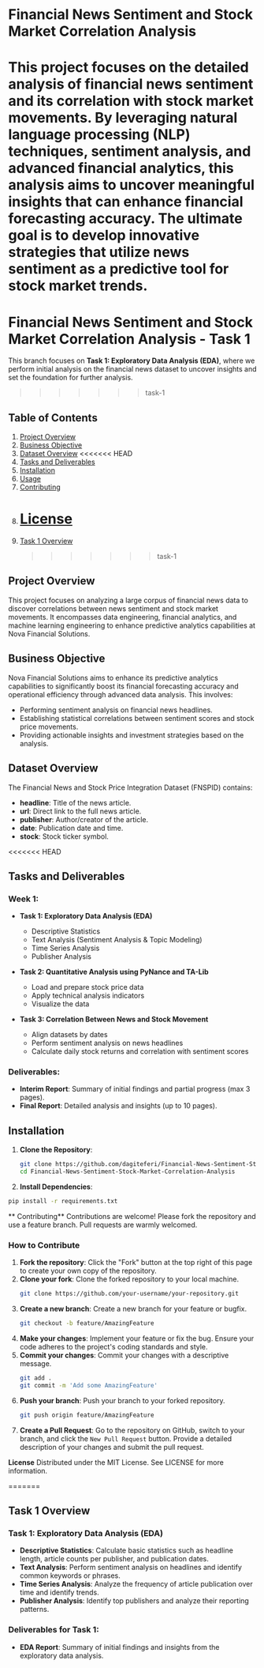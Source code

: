 # Financial News Sentiment and Stock Market Correlation Analysis

# This project focuses on the detailed analysis of financial news sentiment and its correlation with stock market movements. By leveraging natural language processing (NLP) techniques, sentiment analysis, and advanced financial analytics, this analysis aims to uncover meaningful insights that can enhance financial forecasting accuracy. The ultimate goal is to develop innovative strategies that utilize news sentiment as a predictive tool for stock market trends.

# Financial News Sentiment and Stock Market Correlation Analysis - Task 1

This branch focuses on **Task 1: Exploratory Data Analysis (EDA)**, where we perform initial analysis on the financial news dataset to uncover insights and set the foundation for further analysis.

> > > > > > > task-1

## Table of Contents

1. [Project Overview](#project-overview)
2. [Business Objective](#business-objective)
3. [Dataset Overview](#dataset-overview)
   <<<<<<< HEAD
4. [Tasks and Deliverables](#tasks-and-deliverables)
5. [Installation](#installation)
6. [Usage](#usage)
7. [Contributing](#contributing)
8. # [License](#license)
9. [Task 1 Overview](#task-1-overview)
   > > > > > > > task-1

## Project Overview

This project focuses on analyzing a large corpus of financial news data to discover correlations between news sentiment and stock market movements. It encompasses data engineering, financial analytics, and machine learning engineering to enhance predictive analytics capabilities at Nova Financial Solutions.

## Business Objective

Nova Financial Solutions aims to enhance its predictive analytics capabilities to significantly boost its financial forecasting accuracy and operational efficiency through advanced data analysis. This involves:

- Performing sentiment analysis on financial news headlines.
- Establishing statistical correlations between sentiment scores and stock price movements.
- Providing actionable insights and investment strategies based on the analysis.

## Dataset Overview

The Financial News and Stock Price Integration Dataset (FNSPID) contains:

- **headline**: Title of the news article.
- **url**: Direct link to the full news article.
- **publisher**: Author/creator of the article.
- **date**: Publication date and time.
- **stock**: Stock ticker symbol.

<<<<<<< HEAD

## Tasks and Deliverables

### Week 1:

- **Task 1: Exploratory Data Analysis (EDA)**

  - Descriptive Statistics
  - Text Analysis (Sentiment Analysis & Topic Modeling)
  - Time Series Analysis
  - Publisher Analysis

- **Task 2: Quantitative Analysis using PyNance and TA-Lib**

  - Load and prepare stock price data
  - Apply technical analysis indicators
  - Visualize the data

- **Task 3: Correlation Between News and Stock Movement**
  - Align datasets by dates
  - Perform sentiment analysis on news headlines
  - Calculate daily stock returns and correlation with sentiment scores

### Deliverables:

- **Interim Report**: Summary of initial findings and partial progress (max 3 pages).
- **Final Report**: Detailed analysis and insights (up to 10 pages).

## Installation

1. **Clone the Repository**:

   ```bash
   git clone https://github.com/dagiteferi/Financial-News-Sentiment-Stock-Market-Correlation-Analysis.git
   cd Financial-News-Sentiment-Stock-Market-Correlation-Analysis

   ```

2. **Install Dependencies**:

```bash
pip install -r requirements.txt
```

** Contributing**
Contributions are welcome! Please fork the repository and use a feature branch. Pull requests are warmly welcomed.

### How to Contribute

1. **Fork the repository**: Click the "Fork" button at the top right of this page to create your own copy of the repository.
2. **Clone your fork**: Clone the forked repository to your local machine.
   ```bash
   git clone https://github.com/your-username/your-repository.git
   ```
3. **Create a new branch**: Create a new branch for your feature or bugfix.
   ```bash
   git checkout -b feature/AmazingFeature
   ```
4. **Make your changes**: Implement your feature or fix the bug. Ensure your code adheres to the project's coding standards and style.
5. **Commit your changes**: Commit your changes with a descriptive message.
   ```bash
   git add .
   git commit -m 'Add some AmazingFeature'
   ```
6. **Push your branch**: Push your branch to your forked repository.
   ```bash
   git push origin feature/AmazingFeature
   ```
7. **Create a Pull Request**: Go to the repository on GitHub, switch to your branch, and click the `New Pull Request` button. Provide a detailed description of your changes and submit the pull request.

**License**
Distributed under the MIT License. See LICENSE for more information.

=======

## Task 1 Overview

### Task 1: Exploratory Data Analysis (EDA)

- **Descriptive Statistics**: Calculate basic statistics such as headline length, article counts per publisher, and publication dates.
- **Text Analysis**: Perform sentiment analysis on headlines and identify common keywords or phrases.
- **Time Series Analysis**: Analyze the frequency of article publication over time and identify trends.
- **Publisher Analysis**: Identify top publishers and analyze their reporting patterns.

### Deliverables for Task 1:

- **EDA Report**: Summary of initial findings and insights from the exploratory data analysis.
